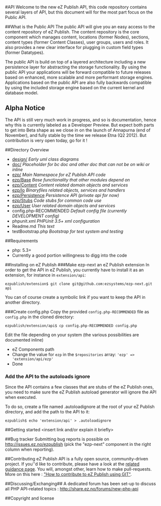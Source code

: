 #API
Welcome to the new eZ Publish API, this code repository contains several layers of API, but this document will for the most part focus on the Public API.

##What is the Public API
The public API will give you an easy access to the content repository of eZ Publish. The content repository is the core component which manages content, locations (former Nodes), sections, content types (former Content Classes), user groups, users and roles. It also provides a new clear interface for plugging in custom field types (former Datatypes).

The public API is build on top of a layered architecture including a new persistence layer for abstracting the storage functionality. By using the public API your applications will be forward compatible to future releases based on enhanced, more scalable and more performant storage engines. Applications based on the public API are also fully backwards compatible by using the included storage engine based on the current kernel and database model.

## Alpha Notice
The API is still very much work in progress, and so is documentation, hence why this is currently labeled as a Developer Preview. But expect both parts to get into Beta shape as we close in on the launch of Annapurna (end of November), and fully stable by the time we release Etna (Q2 2012). But contribution is very open today, go for it !

##Directory Overview
* [design/](/ezsystems/ezp-next/tree/master/design/)	 *Early uml class diagrams*
* [doc/](/ezsystems/ezp-next/tree/master/doc/)  *Placeholder for bc doc and other doc that can not be on wiki or inline*
* [ezp/](/ezsystems/ezp-next/tree/master/ezp/)  *Main Namespace for eZ Publish API code*
* [ezp/Base](/ezsystems/ezp-next/tree/master/ezp/Base/)  *Base functionality that other modules depend on*
* [ezp/Content](/ezsystems/ezp-next/tree/master/ezp/Content/)  *Content related domain objects and services*
* [ezp/Io](/ezsystems/ezp-next/tree/master/ezp/Io/)  *Binaryfiles related objects, services and handlers*
* [ezp/Persistence](/ezsystems/ezp-next/tree/master/ezp/Persistence/)  *Persistence API (private api for now)*
* [ezp/Stubs](/ezsystems/ezp-next/tree/master/ezp/Stubs/)  *Code stubs for common code use*
* [ezp/User](/ezsystems/ezp-next/tree/master/ezp/User/)  *User related domain objects and services*
* config.php-RECOMMENDED  *Default config file (currently DEVELOPMENT config)*
* phpunit.xml  *PHPUnit 3.5+ xml configuration*
* Readme.md  *This text*
* testBootstrap.php  *Bootstrap for test system and testing*

##Requirements
* php: 5.3+
* Currently a good portion willingness to digg into the code

##Installing on eZ Publish
###Make ezp-next an eZ Publish extension
In order to get the API in eZ Publish, you currently have to install it as an extension, for instance in `extension/api`:

	ezpublish/extension$ git clone git@github.com:ezsystems/ezp-next.git api

You can of course create a symbolic link if you want to keep the API in another directory.

###Create config.php
Copy the provided `config.php-RECOMMENDED` file as `config.php` in the cloned directory:

	ezpublish/extension/api$ cp config.php-RECOMMENDED config.php

Edit the file depending on your system (the various possibilities are documented inline)

* eZ Components path
* Change the value for `ezp` in the `$repositories` array:
  `'ezp' => 'extension/api/ezp'`
* Done

### Add the API to the autoloads ignore
Since the API contains a few classes that are stubs of the eZ Publish ones, you  need to make sure the eZ Publish autoload generator
will ignore the API when executed.

To do so, create a file named .autoloadignore at the root of your eZ Publish directory, and add the path to the API to it:

	ezpublish$ echo 'extension/api' > .autoloadignore

##Getting started
<insert link and/or explain it briefly>

##Bug tracker
Submitting bug reports is possible on http://issues.ez.no/ezpublish (pick the "ezp-next" component in the right column when reporting).

##Contributing
eZ Publish API is a fully open source, community-driven project. If you''d like to contribute, please have a look at the [related guidance page](http://share.ez.no/get-involved/develop). You will, amongst other, learn how to make pull-requests. More on this here : ["How to contribute to eZ Publish using GIT"](http://share.ez.no/learn/ez-publish/how-to-contribute-to-ez-publish-using-git).

##Discussing/Exchanging##
A dedicated forum has been set-up to discuss all PHP API-related topics : http://share.ez.no/forums/new-php-api

##Copyright and license
<insert>
